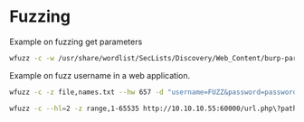 # Fuzzing

Example on fuzzing get parameters

```sh
wfuzz -c -w /usr/share/wordlist/SecLists/Discovery/Web_Content/burp-parameter-names.txt --hh 19 -u http://10.10.10.69/sync?FUZZ=yesterday
```

Example on fuzz username in a web application.

```sh
wfuzz -c -z file,names.txt --hw 657 -d "username=FUZZ&password=password" http://10.10.10.73/login.php
```


```sh
wfuzz -c --hl=2 -z range,1-65535 http://10.10.10.55:60000/url.php\?path\=http://localhost:FUZZ
```
